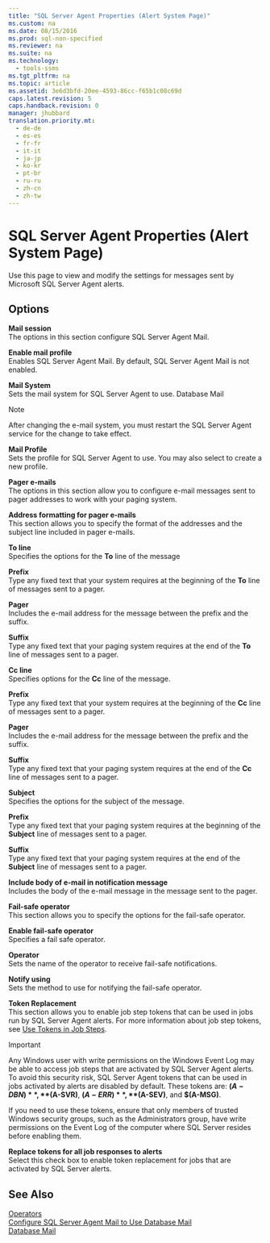 ```yaml
---
title: "SQL Server Agent Properties (Alert System Page)"
ms.custom: na
ms.date: 08/15/2016
ms.prod: sql-non-specified
ms.reviewer: na
ms.suite: na
ms.technology: 
  - tools-ssms
ms.tgt_pltfrm: na
ms.topic: article
ms.assetid: 3e6d3bfd-20ee-4593-86cc-f65b1c08c69d
caps.latest.revision: 5
caps.handback.revision: 0
manager: jhubbard
translation.priority.mt: 
  - de-de
  - es-es
  - fr-fr
  - it-it
  - ja-jp
  - ko-kr
  - pt-br
  - ru-ru
  - zh-cn
  - zh-tw
---
```

# SQL Server Agent Properties (Alert System Page)
Use this page to view and modify the settings for messages sent by  Microsoft   SQL Server  Agent alerts.  
  
## Options  
**Mail session**  
The options in this section configure  SQL Server  Agent Mail.  
  
**Enable mail profile**  
Enables  SQL Server  Agent Mail. By default,  SQL Server  Agent Mail is not enabled.  
  
**Mail System**  
Sets the mail system for  SQL Server  Agent to use. Database Mail  
  
> [!NOTE]  
> After changing the e-mail system, you must restart the  SQL Server  Agent service for the change to take effect.  
  
**Mail Profile**  
Sets the profile for  SQL Server  Agent to use. You may also select **<new Database Mail profile...>** to create a new profile.  
  
**Pager e-mails**  
The options in this section allow you to configure e-mail messages sent to pager addresses to work with your paging system.  
  
**Address formatting for pager e-mails**  
This section allows you to specify the format of the addresses and the subject line included in pager e-mails.  
  
**To line**  
Specifies the options for the **To** line of the message  
  
**Prefix**  
Type any fixed text that your system requires at the beginning of the **To** line of messages sent to a pager.  
  
**Pager**  
Includes the e-mail address for the message between the prefix and the suffix.  
  
**Suffix**  
Type any fixed text that your paging system requires at the end of the **To** line of messages sent to a pager.  
  
**Cc line**  
Specifies options for the **Cc** line of the message.  
  
**Prefix**  
Type any fixed text that your system requires at the beginning of the **Cc** line of messages sent to a pager.  
  
**Pager**  
Includes the e-mail address for the message between the prefix and the suffix.  
  
**Suffix**  
Type any fixed text that your paging system requires at the end of the **Cc** line of messages sent to a pager.  
  
**Subject**  
Specifies the options for the subject of the message.  
  
**Prefix**  
Type any fixed text that your paging system requires at the beginning of the **Subject** line of messages sent to a pager.  
  
**Suffix**  
Type any fixed text that your paging system requires at the end of the **Subject** line of messages sent to a pager.  
  
**Include body of e-mail in notification message**  
Includes the body of the e-mail message in the message sent to the pager.  
  
**Fail-safe operator**  
This section allows you to specify the options for the fail-safe operator.  
  
**Enable fail-safe operator**  
Specifies a fail safe operator.  
  
**Operator**  
Sets the name of the operator to receive fail-safe notifications.  
  
**Notify using**  
Sets the method to use for notifying the fail-safe operator.  
  
**Token Replacement**  
This section allows you to enable job step tokens that can be used in jobs run by  SQL Server  Agent alerts. For more information about job step tokens, see [Use Tokens in Job Steps](../content/Use-Tokens-in-Job-Steps.md).  
  
> [!IMPORTANT]  
> Any Windows user with write permissions on the Windows Event Log may be able to access job steps that are activated by  SQL Server  Agent alerts. To avoid this security risk,  SQL Server  Agent tokens that can be used in jobs activated by alerts are disabled by default. These tokens are: **$(A-DBN)**, **$(A-SVR)**, **$(A-ERR)**, **$(A-SEV)**, and **$(A-MSG)**.  
>   
> If you need to use these tokens, ensure that only members of trusted Windows security groups, such as the Administrators group, have write permissions on the Event Log of the computer where  SQL Server  resides before enabling them.  
  
**Replace tokens for all job responses to alerts**  
Select this check box to enable token replacement for jobs that are activated by  SQL Server  alerts.  
  
## See Also  
[Operators](../content/Operators.md)  
[Configure SQL Server Agent Mail to Use Database Mail](assetId:///4b8b61bd-4bd1-43cd-b6e5-c6ed2e101dce)  
[Database Mail](assetId:///9e4563dd-4799-4b32-a78a-048ea44a44c1)  
  
